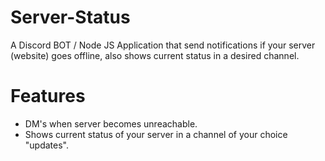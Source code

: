 # Server-Status
 A Discord BOT / Node JS Application that send notifications if your server (website) goes offline, also shows current status in a desired channel.

 # Features
 * DM's when server becomes unreachable.
 * Shows current status of your server in a channel of your choice "updates".
